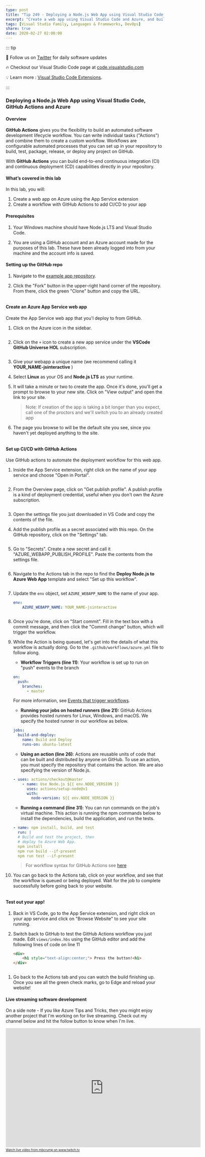 ```yaml
---
type: post
title: "Tip 249 - Deploying a Node.js Web App using Visual Studio Code, GitHub Actions and Azure"
excerpt: "Create a web app using Visual Studio Code and Azure, and build a workflow within GitHub Actions to add CI/CD to your app"
tags: [Visual Studio Family, Languages & Frameworks, DevOps]
share: true
date: 2020-02-27 02:00:00
---
```


::: tip 

:bell: Follow us on [Twitter](https://twitter.com/intent/follow?screen_name=code) for daily software updates

:fire: Checkout our Visual Studio Code page at [code.visualstudio.com](https://code.visualstudio.com/?WT.mc_id=other-azuredevtips-azureappsdev)

:bulb: Learn more : [Visual Studio Code Extensions](https://code.visualstudio.com/docs/editor/extension-gallery/?WT.mc_id=other-azuredevtips-azureappsdev).

:::

### Deploying a Node.js Web App using Visual Studio Code, GitHub Actions and Azure

#### Overview

**GitHub Actions** gives you the flexibility to build an automated software development lifecycle workflow. You can write individual tasks ("Actions") and combine them to create a custom workflow. Workflows are configurable automated processes that you can set up in your repository to build, test, package, release, or deploy any project on GitHub.

With **GitHub Actions** you can build end-to-end continuous integration (CI) and continuous deployment (CD) capabilities directly in your repository.

#### What’s covered in this lab

In this lab, you will:

1. Create a web app on Azure using the App Service extension
2. Create a workflow with GitHub Actions to add CI/CD to your app

#### Prerequisites

1. Your Windows machine should have Node.js LTS and Visual Studio Code.

2. You are using a GitHub account and an Azure account made for the purposes of this lab. These have been already logged into from your machine and the account info is saved.

#### Setting up the GitHub repo

1. Navigate to the [example app repository](https://github.com/fiveisprime/Useful-Website?WT.mc_id=github-azuredevtips-azureappsdev).

2. Click the "Fork" button in the upper-right hand corner of the repository. From there, click the green "Clone" button and copy the URL.

<img :src="$withBase('/files/fork-github.png')">

#### Create an Azure App Service web app

Create the App Service web app that you'l deploy to from GitHub.

1. Click on the Azure icon in the sidebar.

<img :src="$withBase('/files/azure-sidebar.png')">

2. Click on the `+` icon to create a new app service under the **VSCode GitHub Universe HOL** subscription.

<img :src="$withBase('/files/create-app-service.png')">

3. Give your webapp a unique name (we recommend calling it **YOUR_NAME-jsinteractive** )

4. Select **Linux** as your OS and **Node.js LTS** as your runtime.

5. It will take a minute or two to create the app. Once it's done, you'll get a prompt to browse to your new site. Click on "View output" and open the link to your site.

   > Note: If creation of the app is taking a bit longer than you expect, call one of the proctors and we'll switch you to an already created app

6. The page you browse to will be the default site you see, since you haven't yet deployed anything to the site.

<img :src="$withBase('/files/python-default-site.png')">

#### Set up CI/CD with GitHub Actions

Use GitHub actions to automate the deployment workflow for this web app.

1. Inside the App Service extension, right click on the name of your app service and choose "Open in Portal".

<img :src="$withBase('/files/open-in-portal.png')">

2. From the Overview page, click on "Get publish profile". A publish profile is a kind of deployment credential, useful when you don't own the Azure subscription.

<img :src="$withBase('/files/get-publish-profile.png')">

3. Open the settings file you just downloaded in VS Code and copy the contents of the file.

4. Add the publish profile as a secret associated with this repo. On the GitHub repository, click on the "Settings" tab.

<img :src="$withBase('/files/github-settings.png')">

5. Go to "Secrets". Create a new secret and call it "AZURE_WEBAPP_PUBLISH_PROFILE". Paste the contents from the settings file.

<img :src="$withBase('/files/create-secret1.png')">

6. Navigate to the Actions tab in the repo to find the **Deploy Node.js to Azure Web App** template and select "Set up this workflow".

<img :src="$withBase('/files/new-action.png')">

7. Update the `env` object, set `AZURE_WEBAPP_NAME` to the name of your app.


    ```yml
    env:
        AZURE_WEBAPP_NAME: YOUR_NAME-jsinteractive
    ```
<img :src="$withBase('/files/add-yaml-file.png')">

8. Once you're done, click on "Start commit". Fill in the text box with a commit message, and then click the "Commit change" button, which will trigger the workflow.

9. While the Action is being queued, let's get into the details of what this workflow is actually doing. Go to the `.github/workflows/azure.yml` file to follow along.

   - **Workflow Triggers (line 11)**: Your workflow is set up to run on "push" events to the branch

   ```yaml
   on:
     push:
       branches:
         - master
   ```

   For more information, see [Events that trigger workflows](https://help.github.com/articles/events-that-trigger-workflows?WT.mc_id=github-azuredevtips-azureappsdev).

   - **Running your jobs on hosted runners (line 21):** GitHub Actions provides hosted runners for Linux, Windows, and macOS. We specify the hosted runner in our workflow as below.

   ```yaml
   jobs:
     build-and-deploy:
       name: Build and Deploy
       runs-on: ubuntu-latest
   ```

   - **Using an action (line 26)**: Actions are reusable units of code that can be built and distributed by anyone on GitHub. To use an action, you must specify the repository that contains the action. We are also specifying the version of Node.js.

   ```yaml
   - uses: actions/checkout@master
       - name: Use Node.js ${{ env.NODE_VERSION }}
         uses: actions/setup-node@v1
         with:
           node-version: ${{ env.NODE_VERSION }}
   ```

   - **Running a command (line 31)**: You can run commands on the job's virtual machine. This action is running the npm commands below to install the dependencies, build the application, and run the tests.

    ```yaml
    - name: npm install, build, and test
      run: |
      # Build and test the project, then
      # deploy to Azure Web App.
      npm install
      npm run build --if-present
      npm run test --if-present
    ```

   > For workflow syntax for GitHub Actions see [here](https://help.github.com/en/github/automating-your-workflow-with-github-actions/workflow-syntax-for-github-actions?WT.mc_id=github-azuredevtips-azureappsdev)

10. You can go back to the Actions tab, click on your workflow, and see that the workflow is queued or being deployed. Wait for the job to complete successfully before going back to your website.

<img :src="$withBase('/files/workflow-complete.png')">

#### Test out your app!

1. Back in VS Code, go to the App Service extension, and right click on your app service and click on "Browse Website" to see your site running.

2. Switch back to GitHub to test the GitHub Actions workflow you just made. Edit `views/index.hbs` using the GitHub editor and add the following lines of code on line 11

   ```html
   <div>
       <h1 style="text-align:center;"> Press the button!<h1>
   </div>
   ```
<img :src="$withBase('/files/add-html-code.png')">

1) Go back to the Actions tab and you can watch the build finishing up. Once you see all the green check marks, go to Edge and reload your website!

#### Live streaming software development

On a side note - If you like Azure Tips and Tricks, then you might enjoy another project that I'm working on for live streaming. Check out my channel below and hit the follow button to know when I'm live. 

<iframe src="https://player.twitch.tv/?channel=mbcrump" frameborder="0" allowfullscreen="true" scrolling="no" height="378" width="620"></iframe><a href="https://www.twitch.tv/mbcrump?tt_content=text_link&tt_medium=live_embed" style="padding:2px 0px 4px; display:block; width:345px; font-weight:normal; font-size:10px; text-decoration:underline;">Watch live video from mbcrump on www.twitch.tv</a>